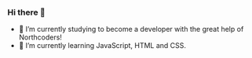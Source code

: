 ### Hi there 👋

- 🔭 I’m currently studying to become a developer with the great help of Northcoders!
- 🌱 I’m currently learning JavaScript, HTML and CSS.
